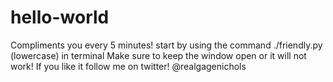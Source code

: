 # hello-world
Compliments you every 5 minutes!
start by using the command ./friendly.py (lowercase) in terminal
Make sure to keep the window open or it will not work!
If you like it follow me on twitter! @realgagenichols
 
